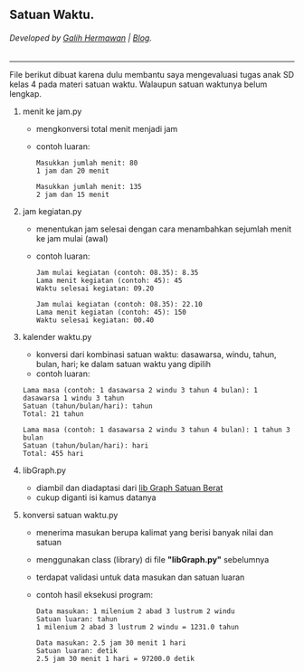 ## Satuan Waktu.
###### Developed by [Galih Hermawan](https://galih.eu) | [Blog](https://blog.galih.eu).
---

File berikut dibuat karena dulu membantu saya mengevaluasi tugas anak SD kelas 4 pada materi satuan waktu. Walaupun satuan waktunya belum lengkap.

1. menit ke jam.py
	- mengkonversi total menit menjadi jam
	- contoh luaran:
        ```
        Masukkan jumlah menit: 80
		1 jam dan 20 menit
        ```
        

        ```
        Masukkan jumlah menit: 135
		2 jam dan 15 menit
        ```
        
2. jam kegiatan.py
	- menentukan jam selesai dengan cara menambahkan sejumlah menit ke jam mulai (awal)
	- contoh luaran:
		```
        Jam mulai kegiatan (contoh: 08.35): 8.35
		Lama menit kegiatan (contoh: 45): 45
		Waktu selesai kegiatan: 09.20
        ```
        

        ```
		Jam mulai kegiatan (contoh: 08.35): 22.10
		Lama menit kegiatan (contoh: 45): 150
		Waktu selesai kegiatan: 00.40
        ```
3. kalender waktu.py
	- konversi dari kombinasi satuan waktu: dasawarsa, windu, tahun, bulan, hari; ke dalam satuan waktu yang dipilih
	- contoh luaran:
	```
	Lama masa (contoh: 1 dasawarsa 2 windu 3 tahun 4 bulan): 1 dasawarsa 1 windu 3 tahun
	Satuan (tahun/bulan/hari): tahun
	Total: 21 tahun 
	```

	```
	Lama masa (contoh: 1 dasawarsa 2 windu 3 tahun 4 bulan): 1 tahun 3 bulan
	Satuan (tahun/bulan/hari): hari
	Total: 455 hari  
	```
4. libGraph.py
	- diambil dan diadaptasi dari [lib Graph Satuan Berat](https://github.com/galihboy/py-mini-projects/blob/main/Satuan_Berat/G2_satuan_berat_graph.py)
	- cukup diganti isi kamus datanya
5. konversi satuan waktu.py
	- menerima masukan berupa kalimat yang berisi banyak nilai dan satuan
	- menggunakan class (library) di file **"libGraph.py"** sebelumnya
	- terdapat validasi untuk data masukan dan satuan luaran
	- contoh hasil eksekusi program:
		```
		Data masukan: 1 milenium 2 abad 3 lustrum 2 windu
		Satuan luaran: tahun
		1 milenium 2 abad 3 lustrum 2 windu = 1231.0 tahun
		```
		
		```
		Data masukan: 2.5 jam 30 menit 1 hari
		Satuan luaran: detik
		2.5 jam 30 menit 1 hari = 97200.0 detik
		```